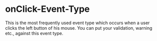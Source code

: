 # onClick-Event-Type
This is the most frequently used event type which occurs when a user clicks the left button of his mouse. You can put your validation, warning etc., against this event type.
